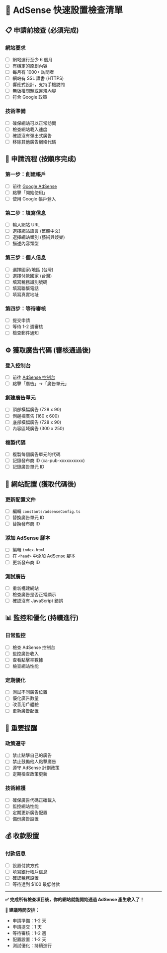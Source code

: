 # 🚀 AdSense 快速設置檢查清單

## 📋 申請前檢查 (必須完成)

### 網站要求
- [ ] 網站運行至少 6 個月
- [ ] 有穩定的原創內容
- [ ] 每月有 1000+ 訪問者
- [ ] 網站有 SSL 證書 (HTTPS)
- [ ] 響應式設計，支持手機訪問
- [ ] 無版權問題或違規內容
- [ ] 符合 Google 政策

### 技術準備
- [ ] 確保網站可以正常訪問
- [ ] 檢查網站載入速度
- [ ] 確認沒有彈出式廣告
- [ ] 移除其他廣告網絡代碼

## 🔄 申請流程 (按順序完成)

### 第一步：創建帳戶
- [ ] 前往 [Google AdSense](https://www.google.com/adsense)
- [ ] 點擊「開始使用」
- [ ] 使用 Google 帳戶登入

### 第二步：填寫信息
- [ ] 輸入網站 URL
- [ ] 選擇網站語言 (繁體中文)
- [ ] 選擇網站類別 (藝術與娛樂)
- [ ] 描述內容類型

### 第三步：個人信息
- [ ] 選擇國家/地區 (台灣)
- [ ] 選擇付款國家 (台灣)
- [ ] 填寫稅務識別號碼
- [ ] 填寫聯繫電話
- [ ] 填寫真實地址

### 第四步：等待審核
- [ ] 提交申請
- [ ] 等待 1-2 週審核
- [ ] 檢查郵件通知

## ⚙️ 獲取廣告代碼 (審核通過後)

### 登入控制台
- [ ] 前往 [AdSense 控制台](https://www.google.com/adsense)
- [ ] 點擊「廣告」→「廣告單元」

### 創建廣告單元
- [ ] 頂部橫幅廣告 (728 x 90)
- [ ] 側邊欄廣告 (160 x 600)
- [ ] 底部橫幅廣告 (728 x 90)
- [ ] 內容區域廣告 (300 x 250)

### 複製代碼
- [ ] 複製每個廣告單元的代碼
- [ ] 記錄發布商 ID (ca-pub-xxxxxxxxxx)
- [ ] 記錄廣告單元 ID

## 🔧 網站配置 (獲取代碼後)

### 更新配置文件
- [ ] 編輯 `constants/adsenseConfig.ts`
- [ ] 替換廣告單元 ID
- [ ] 替換發布商 ID

### 添加 AdSense 腳本
- [ ] 編輯 `index.html`
- [ ] 在 `<head>` 中添加 AdSense 腳本
- [ ] 更新發布商 ID

### 測試廣告
- [ ] 重新構建網站
- [ ] 檢查廣告是否正常顯示
- [ ] 確認沒有 JavaScript 錯誤

## 📊 監控和優化 (持續進行)

### 日常監控
- [ ] 檢查 AdSense 控制台
- [ ] 監控廣告收入
- [ ] 查看點擊率數據
- [ ] 檢查網站性能

### 定期優化
- [ ] 測試不同廣告位置
- [ ] 優化廣告數量
- [ ] 改善用戶體驗
- [ ] 更新廣告配置

## 🚨 重要提醒

### 政策遵守
- [ ] 禁止點擊自己的廣告
- [ ] 禁止鼓勵他人點擊廣告
- [ ] 遵守 AdSense 計劃政策
- [ ] 定期檢查政策更新

### 技術維護
- [ ] 確保廣告代碼正確載入
- [ ] 監控網站性能
- [ ] 定期更新廣告配置
- [ ] 備份廣告設置

## 💰 收款設置

### 付款信息
- [ ] 設置付款方式
- [ ] 填寫銀行帳戶信息
- [ ] 確認稅務設置
- [ ] 等待達到 $100 最低付款

---

**✅ 完成所有檢查項目後，你的網站就能開始通過 AdSense 產生收入了！**

**📅 建議時間安排：**
- 申請準備：1-2 天
- 申請提交：1 天
- 等待審核：1-2 週
- 配置設置：1-2 天
- 測試優化：持續進行
